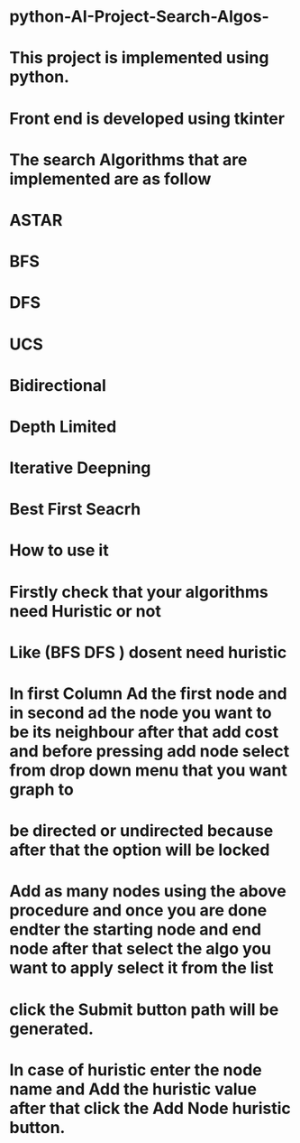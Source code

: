 # python-AI-Project-Search-Algos-

# This project is implemented using python.
# Front end is developed using tkinter 
# The search Algorithms that are implemented are as follow
# ASTAR
# BFS
# DFS
# UCS
# Bidirectional
# Depth Limited
# Iterative Deepning
# Best First Seacrh

# How to use it 

# Firstly check that your algorithms need Huristic or not 
# Like (BFS DFS ) dosent need huristic
# In first Column Ad the first node and in second ad the node you want to be its neighbour after that add cost and before pressing add node select from drop down menu that you want graph to 
# be directed or undirected because after that the option will be locked

# Add as many nodes using the above procedure and once you are done endter the starting node and end node after that select the algo you want to apply select it from the list 
# click the Submit button path will be generated.

# In case of huristic enter the node name and Add the huristic value after that click the Add Node huristic button.
